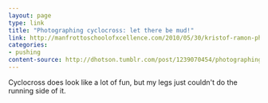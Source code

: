 ```yaml
---
layout: page
type: link
title: "Photographing cyclocross: let there be mud!"
link: http://manfrottoschoolofxcellence.com/2010/05/30/kristof-ramon-photographing-cyclocross-let-there-be-mud/
categories: 
- pushing
content-source: http://dhotson.tumblr.com/post/1239070454/photographing-cyclocross-let-there-be-mud
---
```

Cyclocross does look like a lot of fun, but my legs just couldn't do the running side of it.
